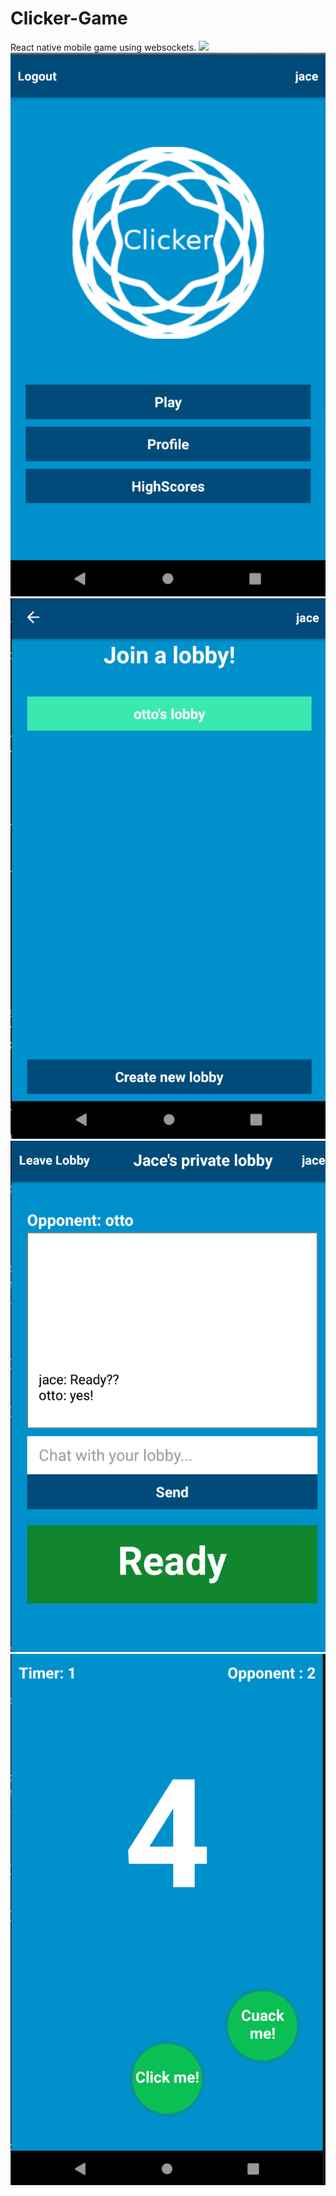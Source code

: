 # Clicker-Game
React native mobile game using websockets.
![](homeScreen.png=100x20)
![](menuScreen.png)
![](lobbyList.png)
![](chatt.png)
![](game.png)
